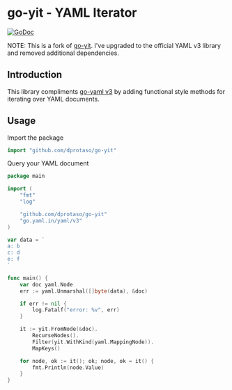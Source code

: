 # go-yit - YAML Iterator

<!-- point docs to forked repo -->
[![GoDoc](https://godoc.org/github.com/jimschubert/go-yit?status.svg)](https://godoc.org/github.com/jimschubert/go-yit)

NOTE: This is a fork of [go-yit](https://github.com/dprotaso/go-yit). I've upgraded to the official YAML v3 library and removed additional dependencies.

## Introduction

This library compliments [go-yaml v3](https://github.com/go-yaml/yaml/tree/v3) by adding
functional style methods for iterating over YAML documents.

## Usage

Import the package
```go
import "github.com/dprotaso/go-yit"
```


Query your YAML document
```go
package main

import (
	"fmt"
	"log"

	"github.com/dprotaso/go-yit"
	"go.yaml.in/yaml/v3"
)

var data = `
a: b
c: d
e: f
`

func main() {
	var doc yaml.Node
	err := yaml.Unmarshal([]byte(data), &doc)

	if err != nil {
		log.Fatalf("error: %v", err)
	}

	it := yit.FromNode(&doc).
		RecurseNodes().
		Filter(yit.WithKind(yaml.MappingNode)).
		MapKeys()

	for node, ok := it(); ok; node, ok = it() {
		fmt.Println(node.Value)
	}
}
```

